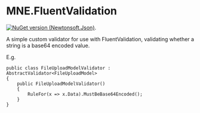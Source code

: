 # MNE.FluentValidation
[![NuGet version (Newtonsoft.Json)](https://img.shields.io/nuget/v/mne.fluentvalidation.svg?style=flat-square)](https://www.nuget.org/packages/mne.fluentvalidation/). 

A simple custom validator for use with FluentValidation, validating whether a string is a base64 encoded value.

E.g.

```CSharp
public class FileUploadModelValidator : AbstractValidator<FileUploadModel>
{
    public FileUploadModelValidator()
    {
        RuleFor(x => x.Data).MustBeBase64Encoded();
    }
}
```
